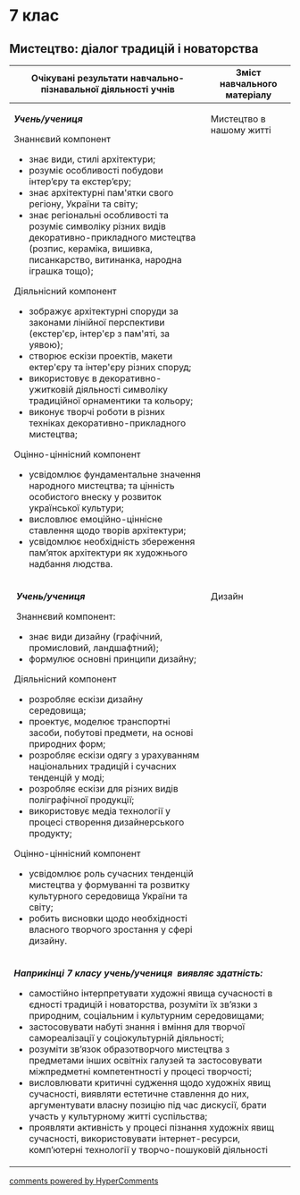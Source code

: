 <div id="hypercomments_widget" class="js-hypercomments-widget invisible"></div>

# 7 клас

## Мистецтво: діалог традицій і новаторства

<table>
  <tr>
    <td width="70%" align="center"><b>Очікувані результати навчально-пізнавальної діяльності учнів</b></td>
    <td width="30%" align="center"><b>Зміст навчального матеріалу</b></td>
  </tr>
<tbody>
  <tr>
<td width="70%" style="vertical-align:top !important;">
<p><strong><em>Учень</em></strong><strong><em>/</em></strong><strong><em>учениця</em></strong></p>
<p>Знаннєвий компонент</p>
<ul>
<li>знає види, стилі архітектури;</li>
<li>розуміє особливості побудови  інтер’єру та екстер’єру; </li>
<li>знає архітектурні пам'ятки свого регіону, України та світу;</li>
<li>знає регіональні особливості та розуміє символіку різних видів декоративно-прикладного мистецтва (розпис, кераміка, вишивка, писанкарство, витинанка, народна іграшка тощо);</li>
</ul>
<p>Діяльнісний компонент</p>
<ul>
<li>зображує архітектурні споруди за законами лінійної перспективи (екстер'єр, інтер'єр з пам'яті, за уявою); </li>
<li>створює ескізи проектів, макети ектер'єру та інтер'єру різних споруд;</li>
<li>використовує в декоративно-ужитковій діяльності символіку традиційної орнаментики та кольору; </li>
<li>виконує творчі роботи в різних техніках декоративно-прикладного мистецтва;</li>
</ul>
<p>Оцінно-ціннісний компонент</p>
<ul>
<li>усвідомлює фундаментальне значення народного мистецтва;  та цінність особистого внеску у розвиток української культури;</li>
<li>висловлює емоційно-ціннісне ставлення щодо творів архітектури;</li>
<li>усвідомлює необхідність збереження пам’яток архітектури як художнього надбання людства. </li>
</ul>
</td>
<td width="30%" style="vertical-align:top !important;">
<p>Мистецтво в нашому житті</p>
</td>
  </tr>
  <tr>
<td width="70%" style="vertical-align:top !important;">
<p>&nbsp;<strong><em>Учень/</em></strong><strong><em>учениця</em></strong></p>
<p><strong><em>&nbsp;</em></strong>Знаннєвий компонент:</p>
<ul>
<li>знає види дизайну (графічний, промисловий, ландшафтний);</li>
<li>формулює основні принципи дизайну;</li>
</ul>
<p>Діяльнісний компонент</p>
<ul>
<li>розробляє ескізи дизайну середовища; </li>  
<li>проектує, моделює транспортні засоби, побутові предмети, на основі природних форм;</li>
<li>розробляє ескізи одягу з урахуванням національних традицій і сучасних тенденцій у моді;</li>
<li>розробляє ескізи для різних видів поліграфічної продукції;</li>
<li>використовує медіа технології у процесі створення дизайнерського продукту; </li>
</ul>
<p>Оцінно-ціннісний компонент</p>
<ul>
<li>усвідомлює  роль сучасних тенденцій мистецтва у формуванні та розвитку культурного середовища України та світу;</li>
<li>робить висновки щодо необхідності власного творчого  зростання у сфері дизайну.
</li>
</ul>
</td>
<td width="30%" style="vertical-align:top !important;">
<p>Дизайн</p>
</td>
  </tr>
    <tr>
<td colspan="2" style="vertical-align:top !important;">
<p><strong><em>Наприкінці 7 класу </em></strong><strong><em>учень/</em></strong><strong><em>учениця</em></strong> <strong><em>&nbsp;виявляє здатність:</em></strong></p>
<ul>
<li>самостійно інтерпретувати художні явища сучасності в єдності традицій і новаторства, розуміти їх зв’язки з природним, соціальним і культурним середовищами;  </li>
<li>застосовувати набуті знання і вміння для творчої самореалізації у соціокультурній діяльності;  </li>
<li>розуміти  зв’язок  образотворчого мистецтва з предметами інших освітніх галузей та застосовувати міжпредметні компетентності  у процесі творчості;</li>
<li>висловлювати критичні судження щодо художніх явищ  сучасності, виявляти естетичне ставлення до них, аргументувати власну позицію під час дискусії, брати участь у культурному житті суспільства;</li>
<li>проявляти активність у процесі пізнання художніх явищ сучасності, використовувати  інтернет-ресурси, комп’ютерні технології у творчо-пошуковій діяльності </li>
</ul>
</td>
</tr>
</tbody>
</table>


<div class="js-hypercomments-container">
<a href="http://hypercomments.com" class="hc-link" title="comments widget">comments powered by HyperComments</a>
</div>